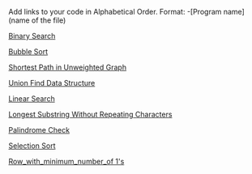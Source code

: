 Add links to your code in Alphabetical Order.
Format: -[Program name](name of the file)

[Binary Search](binarySearch.py)

[Bubble Sort](bubbleSort.py)

[Shortest Path in Unweighted Graph](shortest_path_unweighted.py)  

[Union Find Data Structure](ufds.py)

[Linear Search](LinearSearch.py) 

[Longest Substring Without Repeating Characters](lengthOfLongestSubstring.py)

[Palindrome Check](palindrome_check.py)

[Selection Sort](selectionSort.py)

[Row_with_minimum_number_of 1's](Row_with_minimum_number_of_1's.py)
